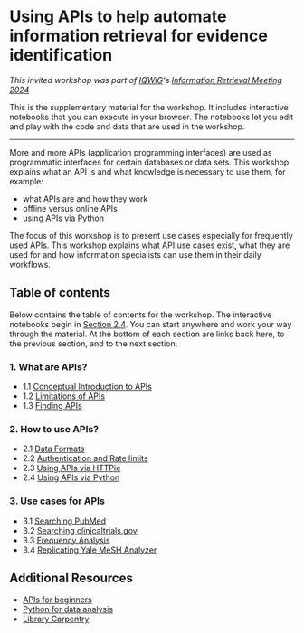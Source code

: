 # Using APIs to help automate information retrieval for evidence identification

_This invited workshop was part of [IQWiG](https://www.iqwig.de/en/)'s [Information Retrieval Meeting 2024](https://www.iqwig.de/en/events/information-retrieval-meeting/)_

This is the supplementary material for the workshop. It includes interactive notebooks that you can execute in your browser. The notebooks let you edit and play with the code and data that are used in the workshop. 

---

More and more APIs (application programming interfaces) are used as programmatic interfaces for certain databases or data sets. This workshop explains what an API is and what knowledge is necessary to use them, for example:

 - what APIs are and how they work
 - offline versus online APIs
 - using APIs via Python

The focus of this workshop is to present use cases especially for frequently used APIs. This workshop explains what API use cases exist, what they are used for and how information specialists can use them in their daily workflows.

## Table of contents

Below contains the table of contents for the workshop. The interactive notebooks begin in [Section 2.4](2-how/2-4-using-apis-via-python.ipynb). You can start anywhere and work your way through the material. At the bottom of each section are links back here, to the previous section, and to the next section.

### 1. What are APIs?

 - 1.1 [Conceptual Introduction to APIs](1-what/1-1-conceptual-introduction.md)
 - 1.2 [Limitations of APIs](1-what/1-2-limitations-of-apis.md)
 - 1.3 [Finding APIs](1-what/1-3-finding-apis.md)

### 2. How to use APIs?

 - 2.1 [Data Formats](2-how/2-1-data-formats.md)
 - 2.2 [Authentication and Rate limits](2-how/2-2-authentication-and-rate-limits.md)
 - 2.3 [Using APIs via HTTPie](2-how/2-3-using-apis-via-httpie.md)
 - 2.4 [Using APIs via Python](2-how/2-4-using-apis-via-python.ipynb)

### 3. Use cases for APIs

 - 3.1 [Searching PubMed](3-use-cases/3-1-searching-pubmed.ipynb)
 - 3.2 [Searching clinicaltrials.gov](3-use-cases/3-2-searching-clinicaltrials-gov.ipynb)
 - 3.3 [Frequency Analysis](3-use-cases/3-3-frequency-analysis.ipynb)
 - 3.4 [Replicating Yale MeSH Analyzer](3-use-cases/3-4-replicating-yale-mesh-analyzer.ipynb)

## Additional Resources

 - [APIs for beginners](https://www.freecodecamp.org/news/what-is-an-api-in-english-please-b880a3214a82/)
 - [Python for data analysis](https://www.freecodecamp.org/learn/data-analysis-with-python/)
 - [Library Carpentry](https://librarycarpentry.org/lc-python-intro/index.html)
